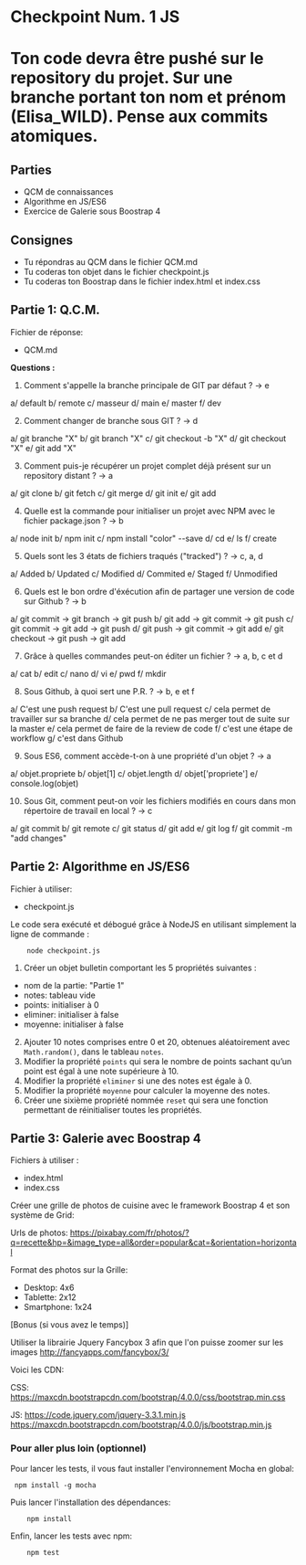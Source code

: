 # Checkpoint Num. 1 JS

# Ton code devra être pushé sur le repository du projet. Sur une branche portant ton nom et prénom (Elisa_WILD). Pense aux commits atomiques.

## Parties

* QCM de connaissances
* Algorithme en JS/ES6
* Exercice de Galerie sous Boostrap 4

## Consignes

* Tu répondras au QCM dans le fichier QCM.md
* Tu coderas ton objet dans le fichier checkpoint.js
* Tu coderas ton Boostrap dans le fichier index.html et index.css

## Partie 1: Q.C.M.

Fichier de réponse:

* QCM.md

**Questions :**

1.  Comment s'appelle la branche principale de GIT par défaut ? -> e

a/ default
b/ remote
c/ masseur
d/ main
e/ master
f/ dev

2.  Comment changer de branche sous GIT ? -> d

a/ git branche "X"
b/ git branch "X"
c/ git checkout -b "X"
d/ git checkout "X"
e/ git add "X"

3.  Comment puis-je récupérer un projet complet déjà présent sur un repository distant ? -> a

a/ git clone
b/ git fetch
c/ git merge
d/ git init
e/ git add

4.  Quelle est la commande pour initialiser un projet avec NPM avec le fichier package.json ? -> b

a/ node init
b/ npm init
c/ npm install "color" --save
d/ cd
e/ ls
f/ create

5.  Quels sont les 3 états de fichiers traqués ("tracked") ? -> c, a, d

a/ Added
b/ Updated
c/ Modified
d/ Commited
e/ Staged
f/ Unmodified

6.  Quels est le bon ordre d'éxécution afin de partager une version de code sur Github ? -> b

a/ git commit -> git branch -> git push
b/ git add -> git commit -> git push
c/ git commit -> git add -> git push
d/ git push -> git commit -> git add
e/ git checkout -> git push -> git add

7.  Grâce à quelles commandes peut-on éditer un fichier ? -> a, b, c et d

a/ cat
b/ edit
c/ nano
d/ vi
e/ pwd
f/ mkdir

8.  Sous Github, à quoi sert une P.R. ? -> b, e et f

a/ C'est une push request
b/ C'est une pull request
c/ cela permet de travailler sur sa branche
d/ cela permet de ne pas merger tout de suite sur la master
e/ cela permet de faire de la review de code
f/ c'est une étape de workflow
g/ c'est dans Github

9.  Sous ES6, comment accède-t-on à une propriété d'un objet ? -> a

a/ objet.propriete
b/ objet[1]
c/ objet.length
d/ objet['propriete']
e/ console.log(objet)

10. Sous Git, comment peut-on voir les fichiers modifiés en cours dans mon répertoire de travail en local ? -> c

a/ git commit
b/ git remote
c/ git status
d/ git add
e/ git log
f/ git commit -m "add changes"

## Partie 2: Algorithme en JS/ES6

Fichier à utiliser:

* checkpoint.js

Le code sera exécuté et débogué grâce à NodeJS en utilisant simplement la ligne de commande :

```
    node checkpoint.js
```

1.  Créer un objet bulletin comportant les 5 propriétés suivantes :

* nom de la partie: "Partie 1"
* notes: tableau vide
* points: initialiser à 0
* eliminer: initialiser à false
* moyenne: initialiser à false

2.  Ajouter 10 notes comprises entre 0 et 20, obtenues aléatoirement avec `Math.random()`, dans le tableau `notes`.
3.  Modifier la propriété `points` qui sera le nombre de points sachant qu’un point est égal à une note supérieure à 10.
4.  Modifier la propriété `eliminer` si une des notes est égale à 0.
5.  Modifier la propriété `moyenne` pour calculer la moyenne des notes.
6.  Créer une sixième propriété nommée `reset` qui sera une fonction permettant de réinitialiser toutes les propriétés.

## Partie 3: Galerie avec Boostrap 4

Fichiers à utiliser :

* index.html
* index.css

Créer une grille de photos de cuisine avec le framework Boostrap 4 et son système de Grid:

Urls de photos:
https://pixabay.com/fr/photos/?q=recette&hp=&image_type=all&order=popular&cat=&orientation=horizontal

Format des photos sur la Grille:

* Desktop: 4x6
* Tablette: 2x12
* Smartphone: 1x24

[Bonus (si vous avez le temps)]

Utiliser la librairie Jquery Fancybox 3 afin que l'on puisse zoomer sur les images
http://fancyapps.com/fancybox/3/

Voici les CDN:

CSS:
https://maxcdn.bootstrapcdn.com/bootstrap/4.0.0/css/bootstrap.min.css

JS:
https://code.jquery.com/jquery-3.3.1.min.js
https://maxcdn.bootstrapcdn.com/bootstrap/4.0.0/js/bootstrap.min.js

### Pour aller plus loin (optionnel)

Pour lancer les tests, il vous faut installer l'environnement Mocha en global:

```
 npm install -g mocha
```

Puis lancer l'installation des dépendances:

```
    npm install
```

Enfin, lancer les tests avec npm:

```
    npm test
```
